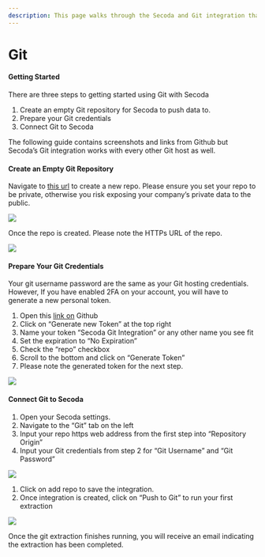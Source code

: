 ```yaml
---
description: This page walks through the Secoda and Git integration that Secoda supports
---
```


# Git

#### Getting Started <a href="#h_7149df32f0" id="h_7149df32f0"></a>

There are three steps to getting started using Git with Secoda

1. Create an empty Git repository for Secoda to push data to.
2. Prepare your Git credentials
3. Connect Git to Secoda

The following guide contains screenshots and links from Github but Secoda’s Git integration works with every other Git host as well.

#### Create an Empty Git Repository <a href="#h_0f245132d2" id="h_0f245132d2"></a>

Navigate to [this url](https://github.com/new) to create a new repo. Please ensure you set your repo to be private, otherwise you risk exposing your company’s private data to the public.

![](https://secoda.intercom-attachments-1.com/i/o/436142123/0be2233ad5e024e388c18901/Screen\_Shot\_2021-12-17\_at\_11.19.54\_AM.png)

Once the repo is created. Please note the HTTPs URL of the repo.

![](https://secoda.intercom-attachments-1.com/i/o/436142128/75acb19462d5dc116c597aff/Screen\_Shot\_2021-12-17\_at\_11.29.34\_AM.png)

#### Prepare Your Git Credentials <a href="#h_1255353919" id="h_1255353919"></a>

Your git username password are the same as your Git hosting credentials. However, If you have enabled 2FA on your account, you will have to generate a new personal token.

1. Open this [link on](https://github.com/settings/tokens) Github
2. Click on “Generate new Token” at the top right
3. Name your token “Secoda Git Integration” or any other name you see fit
4. Set the expiration to “No Expiration”
5. Check the “repo” checkbox
6. Scroll to the bottom and click on “Generate Token”
7. Please note the generated token for the next step.

![](https://secoda.intercom-attachments-1.com/i/o/436142134/847a8df89ec800c2f717a5ef/Screen\_Shot\_2021-12-17\_at\_11.27.51\_AM.png)

#### Connect Git to Secoda <a href="#h_448e650cba" id="h_448e650cba"></a>

1. Open your Secoda settings.
2. Navigate to the “Git” tab on the left
3. Input your repo https web address from the first step into “Repository Origin”
4. Input your Git credentials from step 2 for “Git Username” and “Git Password”

![](https://secoda.intercom-attachments-1.com/i/o/436142140/96b913c1a99f3b05ec862a89/Screen\_Shot\_2021-12-17\_at\_12.00.27\_PM.png)

1. Click on add repo to save the integration.
2. Once integration is created, click on “Push to Git” to run your first extraction

![](https://secoda.intercom-attachments-1.com/i/o/436142146/7f210e6d4e2fdf779fee7109/Screen\_Shot\_2021-12-17\_at\_11.33.07\_AM.png)

Once the git extraction finishes running, you will receive an email indicating the extraction has been completed.
